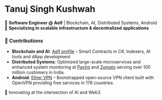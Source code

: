 # Tanuj Singh Kushwah  

🔹 **Software Engineer @ Aelf** | Blockchain, AI, Distributed Systems, Android  
🔹 **Specializing in scalable infrastructure & decentralized applications**  

### 🔧 Contributions  
- **Blockchain and AI**: [Aelf profile](https://github.com/tanuj-aelf) – Smart Contracts in C#, Indexers, AI tools and dApp development  
- **Distributed Systems**: Optimized large-scale microservices and enhanced system monitoring at [Paytm](https://paytm.com/) and [Zomato](https://www.zomato.com/) serving over 100 million customers in India.
- **Android**: [Ether VPN](https://play.google.com/store/apps/details?id=com.anonymous.ethervpn) – Bootstrapped open-source VPN client built with OpenVPN providing free services in 176 countries.

🚀 Innovating at the intersection of AI and Web3  
